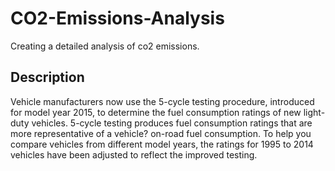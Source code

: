 # CO2-Emissions-Analysis
Creating a detailed analysis of co2 emissions.


## Description 
Vehicle manufacturers now use the 5-cycle testing procedure, introduced for model year 2015, to determine the fuel consumption ratings of new light-duty vehicles. 5-cycle testing produces fuel consumption ratings that are more representative of a vehicle? on-road fuel consumption. To help you compare vehicles from different model years, the ratings for 1995 to 2014 vehicles have been adjusted to reflect the improved testing.
